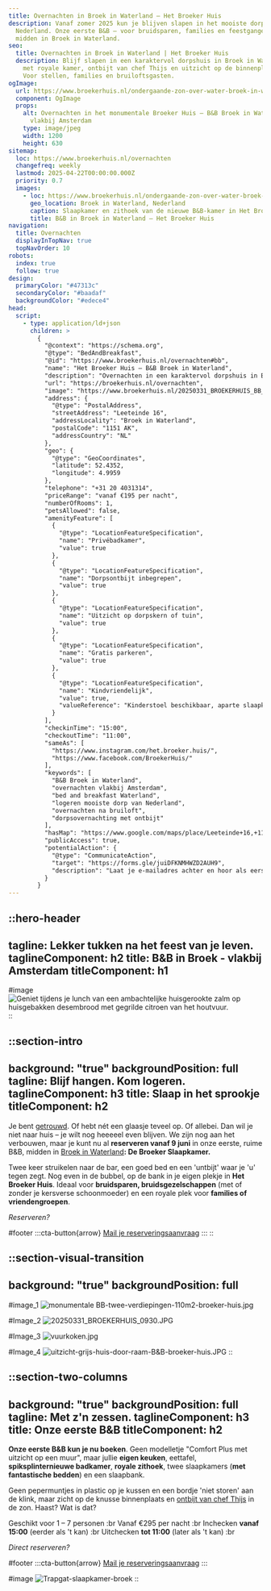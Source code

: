 ```yaml
---
title: Overnachten in Broek in Waterland – Het Broeker Huis
description: Vanaf zomer 2025 kun je blijven slapen in het mooiste dorp van
  Nederland. Onze eerste B&B – voor bruidsparen, families en feestgangers –
  midden in Broek in Waterland.
seo:
  title: Overnachten in Broek in Waterland | Het Broeker Huis
  description: Blijf slapen in een karaktervol dorpshuis in Broek in Waterland –
    met royale kamer, ontbijt van chef Thijs en uitzicht op de binnenplaats.
    Voor stellen, families en bruiloftsgasten.
ogImage:
  url: https://www.broekerhuis.nl/ondergaande-zon-over-water-broek-in-waterland.jpg
  component: OgImage
  props:
    alt: Overnachten in het monumentale Broeker Huis – B&B Broek in Waterland
      vlakbij Amsterdam
    type: image/jpeg
    width: 1200
    height: 630
sitemap:
  loc: https://www.broekerhuis.nl/overnachten
  changefreq: weekly
  lastmod: 2025-04-22T00:00:00.000Z
  priority: 0.7
  images:
    - loc: https://www.broekerhuis.nl/ondergaande-zon-over-water-broek-in-waterland.jpg
      geo_location: Broek in Waterland, Nederland
      caption: Slaapkamer en zithoek van de nieuwe B&B-kamer in Het Broeker Huis
      title: B&B in Broek in Waterland – Het Broeker Huis
navigation:
  title: Overnachten
  displayInTopNav: true
  topNavOrder: 10
robots:
  index: true
  follow: true
design:
  primaryColor: "#47313c"
  secondaryColor: "#baadaf"
  backgroundColor: "#edece4"
head:
  script:
    - type: application/ld+json
      children: >
        {
          "@context": "https://schema.org",
          "@type": "BedAndBreakfast",
          "@id": "https://www.broekerhuis.nl/overnachten#bb",
          "name": "Het Broeker Huis – B&B Broek in Waterland",
          "description": "Overnachten in een karaktervol dorpshuis in Broek in Waterland – op 15 minuten van Amsterdam. Voor stellen, families en bruiloftsgasten die willen blijven plakken.",
          "url": "https://broekerhuis.nl/overnachten",
          "image": "https://www.broekerhuis.nl/20250331_BROEKERHUIS_BB_110.JPG",
          "address": {
            "@type": "PostalAddress",
            "streetAddress": "Leeteinde 16",
            "addressLocality": "Broek in Waterland",
            "postalCode": "1151 AK",
            "addressCountry": "NL"
          },
          "geo": {
            "@type": "GeoCoordinates",
            "latitude": 52.4352,
            "longitude": 4.9959
          },
          "telephone": "+31 20 4031314",
          "priceRange": "vanaf €195 per nacht",
          "numberOfRooms": 1,
          "petsAllowed": false,
          "amenityFeature": [
            {
              "@type": "LocationFeatureSpecification",
              "name": "Privébadkamer",
              "value": true
            },
            {
              "@type": "LocationFeatureSpecification",
              "name": "Dorpsontbijt inbegrepen",
              "value": true
            },
            {
              "@type": "LocationFeatureSpecification",
              "name": "Uitzicht op dorpskern of tuin",
              "value": true
            },
            {
              "@type": "LocationFeatureSpecification",
              "name": "Gratis parkeren",
              "value": true
            },
            {
              "@type": "LocationFeatureSpecification",
              "name": "Kindvriendelijk",
              "value": true,
              "valueReference": "Kinderstoel beschikbaar, aparte slaapkamer"
            }
          ],
          "checkinTime": "15:00",
          "checkoutTime": "11:00",
          "sameAs": [
            "https://www.instagram.com/het.broeker.huis/",
            "https://www.facebook.com/BroekerHuis/"
          ],
          "keywords": [
            "B&B Broek in Waterland",
            "overnachten vlakbij Amsterdam",
            "bed and breakfast Waterland",
            "logeren mooiste dorp van Nederland",
            "overnachten na bruiloft",
            "dorpsovernachting met ontbijt"
          ],
          "hasMap": "https://www.google.com/maps/place/Leeteinde+16,+1151+AK+Broek+in+Waterland",
          "publicAccess": true,
          "potentialAction": {
            "@type": "CommunicateAction",
            "target": "https://forms.gle/juiDFKNMHWZD2AUH9",
            "description": "Laat je e-mailadres achter en hoor als eerste wanneer je kunt boeken."
          }
        }
---
```


::hero-header
---
tagline: Lekker tukken na het feest van je leven.
taglineComponent: h2
title: B&B in Broek - vlakbij Amsterdam
titleComponent: h1
---
#image
![Geniet tijdens je lunch van een ambachtelijke huisgerookte zalm op huisgebakken desembrood met gegrilde citroen van het houtvuur.](/ondergaande-zon-over-water-broek-in-waterland.jpg)
::

::section-intro
---
background: "true"
backgroundPosition: full
tagline: Blijf hangen. Kom logeren.
taglineComponent: h3
title: Slaap in het sprookje
titleComponent: h2
---
Je bent [getrouwd](/trouwen-feesten/trouwen). Of hebt nét een glaasje teveel op. Of allebei. Dan wil je niet naar huis – je wilt nog heeeeel even blijven. We zijn nog aan het verbouwen, maar je kunt nu al **reserveren vanaf 9 juni** in onze eerste, ruime B\&B, midden in [Broek in Waterland](/broek-in-waterland/dagje-uit-vlakbij-amsterdam)**: De Broeker Slaapkamer.**

Twee keer struikelen naar de bar, een goed bed en een 'untbijt' waar je 'u' tegen zegt. Nog even in de bubbel, op de bank in je eigen plekje in **Het Broeker Huis**. Ideaal voor **bruidsparen, bruidsgezelschappen** (met of zonder je kersverse schoonmoeder) en een royale plek voor **families of vriendengroepen**.

*Reserveren?*

#footer
  :::cta-button{arrow}
  [Mail je reserveringsaanvraag](mailto\:slapen@broekerhuis.nl?subject=Reserveringsaanvraag%20Broeker%20Slaapkamer\&body=Hoi%2C%0A%0AIk%20wil%20graag%20De%20Broeker%20Slaapkamer%20reserveren%20van%20%7Bdatum%7D%20tot%20%7Bdatum%7D.%20Ik%20kom%20met%20%7Baantal%7D%20personen.%0A%0Agroetjes%2C%0A%0A%7Bnaam%7D%0A%7Btelefoonnummer%7D)
  :::
::

::section-visual-transition
---
background: "true"
backgroundPosition: full
---
#image_1
![monumentale BB-twee-verdiepingen-110m2-broeker-huis.jpg](/monumentale-dertails-broeker-slaapkamer-broeker-huis.jpg)

#Image_2
![20250331\_BROEKERHUIS\_0930.JPG](/20250310_BROEKERHUIS_SCENERY_259.JPG)

#Image_3
![vuurkoken.jpg](/20250310_BROEKERHUIS_TUINZAAL_062.JPG)

#Image_4
![uitzicht-grijs-huis-door-raam-B\&B-broeker-huis.JPG](/uitzicht-grijs-huis-door-raam-broeker-huis.jpg)
::

::section-two-columns
---
background: "true"
backgroundPosition: full
tagline: Met z'n zessen.
taglineComponent: h3
title: Onze eerste B&B
titleComponent: h2
---
**Onze eerste B\&B kun je nu boeken**. Geen modelletje "Comfort Plus met uitzicht op een muur", maar jullie **eigen keuken**, eettafel, **spiksplinternieuwe badkamer**, **royale zithoek**, twee slaapkamers (**met fantastische bedden**) en een slaapbank.

Geen pepermuntjes in plastic op je kussen en een bordje 'niet storen' aan de klink, maar zicht op de knusse binnenplaats en [ontbijt van chef Thijs](/restaurant) in de zon. Haast? Wat is dat?

Geschikt voor 1 – 7 personen :br Vanaf €295 per nacht :br Inchecken **vanaf 15:00** (eerder als 't kan) :br Uitchecken **tot 11:00** (later als 't kan) :br

*Direct reserveren?*

#footer
  :::cta-button{arrow}
  [Mail je reserveringsaanvraag](mailto\:slapen@broekerhuis.nl?subject=Reserveringsaanvraag%20Broeker%20Slaapkamer\&body=Hoi%2C%0A%0AIk%20wil%20graag%20De%20Broeker%20Slaapkamer%20reserveren%20van%20%7Bdatum%7D%20tot%20%7Bdatum%7D.%20Ik%20kom%20met%20%7Baantal%7D%20personen.%0A%0Agroetjes%2C%0A%0A%7Bnaam%7D%0A%7Btelefoonnummer%7D)
  :::

#image
![Trapgat-slaapkamer-broek](/monumentaal-slapen-broeker-huis-trapgat.jpg)
::
